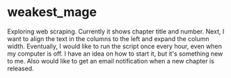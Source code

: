 # weakest_mage
Exploring web scraping.
Currently it shows chapter title and number.
Next, I want to align the text in the columns to the left and expand the column width.
Eventually, I would like to run the script once every hour, even when my computer is off. 
I have an idea on how to start it, but it's something new to me.
Also would like to get an email notification when a new chapter is released.

